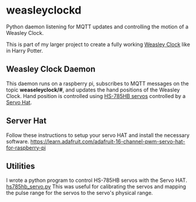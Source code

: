 # weasleyclockd

Python daemon listening for MQTT updates and controlling the motion of a Weasley Clock.

This is part of my larger project to create a fully working [Weasley
Clock](https://github.com/randomstring/WeasleyClock) like in Harry Potter.

## Weasley Clock Daemon

This daemon runs on a raspberry pi, subscribes to MQTT messages on the
topic **weaseleyclock/#**, and updates the hand positions of the
Weasley Clock. Hand position is controlled using [HS-785HB
servos](https://www.servocity.com/hs-785hb-servo) controlled by a
[Servo Hat](https://www.adafruit.com/product/2327).

## Server Hat

Follow these instructions to setup your servo HAT and install the
necessary
software. https://learn.adafruit.com/adafruit-16-channel-pwm-servo-hat-for-raspberry-pi

## Utilities

I wrote a python program to control HS-785HB servos with the Servo
HAT. [hs785hb_servo.py](https://github.com/randomstring/weasleyclockd/blob/master/hs785hb_servo.py) This
was useful for calibrating the servos and mapping the pulse range for
the servos to the servo's physical range.
